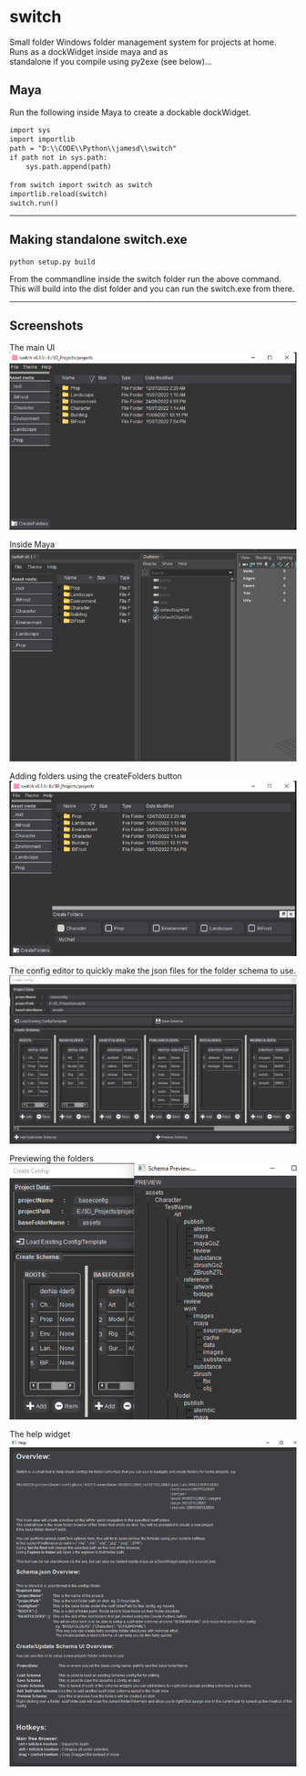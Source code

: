 # switch
Small folder Windows folder management system for projects at home. Runs as a dockWidget inside maya and as <br>
standalone if you compile using py2exe (see below)...

## Maya
Run the following inside Maya to create a dockable dockWidget.

````
import sys
import importlib
path = "D:\\CODE\\Python\\jamesd\\switch"
if path not in sys.path:
    sys.path.append(path)

from switch import switch as switch
importlib.reload(switch)
switch.run()
````
____

## Making standalone switch.exe  
````
python setup.py build
````
From the commandline inside the switch folder run the above command.<br> 
This will build into the dist folder and you can run the switch.exe from there.

____

Screenshots
-----------

The main UI<br>
![main_ui](media/main_ui_ss.png)

Inside Maya<br>
![main_ui](media/mayadock_ss.png)

Adding folders using the createFolders button<br>
![main_ui](media/createFolders_ui_ss.png)

The config editor to quickly make the json files for the folder schema to use.<br>
![main_ui](media/createConfig_ui_ss.png)

Previewing the folders<br>
![main_ui](media/preview_ui_ss.png)

The help widget<br>
![main_ui](media/help_ui_ss.png)
